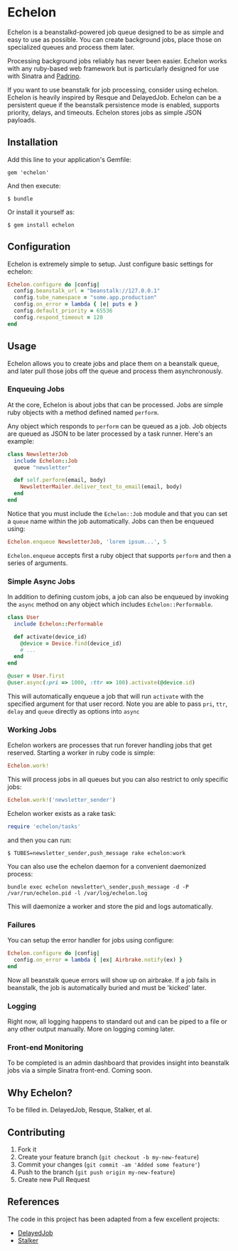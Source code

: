 # Echelon

Echelon is a beanstalkd-powered job queue designed to be as simple and easy to use as possible.
You can create background jobs, place those on specialized queues and process them later.

Processing background jobs reliably has never been easier. Echelon works with any ruby-based
web framework but is particularly designed for use with Sinatra and [Padrino](http://padrinorb.com).

If you want to use beanstalk for job processing, consider using echelon. Echelon is heavily inspired by Resque and DelayedJob.
Echelon can be a persistent queue if the beanstalk persistence mode is enabled, supports priority, delays, and timeouts.
Echelon stores jobs as simple JSON payloads.

## Installation

Add this line to your application's Gemfile:

    gem 'echelon'

And then execute:

    $ bundle

Or install it yourself as:

    $ gem install echelon

## Configuration ##

Echelon is extremely simple to setup. Just configure basic settings for echelon:

```ruby
Echelon.configure do |config|
  config.beanstalk_url = "beanstalk://127.0.0.1"
  config.tube_namespace = "some.app.production"
  config.on_error = lambda { |e| puts e }
  config.default_priority = 65536
  config.respond_timeout = 120
end
```

## Usage

Echelon allows you to create jobs and place them on a beanstalk queue, and later pull those jobs off the queue and process them asynchronously.

### Enqueuing Jobs ###

At the core, Echelon is about jobs that can be processed. Jobs are simple ruby objects with a method defined named `perform`.

Any object which responds to `perform` can be queued as a job. Job objects are queued as JSON to be later processed by a task runner. Here's an example:

```ruby
class NewsletterJob
  include Echelon::Job
  queue "newsletter"

  def self.perform(email, body)
    NewsletterMailer.deliver_text_to_email(email, body)
  end
end
```

Notice that you must include the `Echelon::Job` module and that you can set a `queue` name within the job automatically. Jobs can then be enqueued using:

```ruby
Echelon.enqueue NewsletterJob, 'lorem ipsum...', 5
```

`Echelon.enqueue` accepts first a ruby object that supports `perform` and then a series of arguments.

### Simple Async Jobs ###

In addition to defining custom jobs, a job can also be enqueued by invoking the `async` method on any object which includes `Echelon::Performable`.

```ruby
class User
  include Echelon::Performable

  def activate(device_id)
    @device = Device.find(device_id)
    # ...
  end
end

@user = User.first
@user.async(:pri => 1000, :ttr => 100).activate(@device.id)
```

This will automatically enqueue a job that will run `activate` with the specified argument for that user record. Note you are able to pass
`pri`, `ttr`, `delay` and `queue` directly as options into `async`

### Working Jobs

Echelon workers are processes that run forever handling jobs that get reserved. Starting a worker in ruby code is simple:

```ruby
Echelon.work!
```

This will process jobs in all queues but you can also restrict to only specific jobs:

```ruby
Echelon.work!('newsletter_sender')
```

Echelon worker exists as a rake task:

```ruby
require 'echelon/tasks'
```

and then you can run:

```
$ TUBES=newsletter_sender,push_message rake echelon:work
```

You can also use the echelon daemon for a convenient daemonized process:

```
bundle exec echelon newsletter\_sender,push_message -d -P /var/run/echelon.pid -l /var/log/echelon.log
```

This will daemonize a worker and store the pid and logs automatically.

### Failures

You can setup the error handler for jobs using configure:


```ruby
Echelon.configure do |config|
  config.on_error = lambda { |ex| Airbrake.notify(ex) }
end
```

Now all beanstalk queue errors will show up on airbrake.
If a job fails in beanstalk, the job is automatically buried and must be 'kicked' later.

### Logging

Right now, all logging happens to standard out and can be piped to a file or any other output manually. More on logging coming later.

### Front-end Monitoring

To be completed is an admin dashboard that provides insight into beanstalk jobs via a simple Sinatra front-end. Coming soon.

## Why Echelon?

To be filled in. DelayedJob, Resque, Stalker, et al.

## Contributing

1. Fork it
2. Create your feature branch (`git checkout -b my-new-feature`)
3. Commit your changes (`git commit -am 'Added some feature'`)
4. Push to the branch (`git push origin my-new-feature`)
5. Create new Pull Request

## References

The code in this project has been adapted from a few excellent projects:

 * [DelayedJob](https://github.com/collectiveidea/delayed_job)
 * [Stalker](https://github.com/han/stalker)
